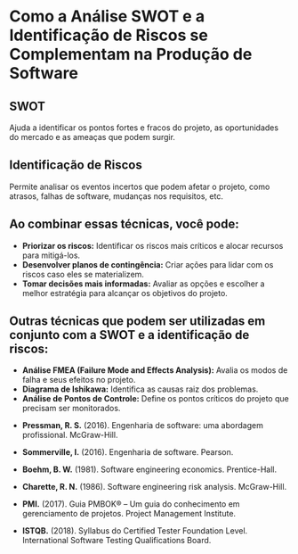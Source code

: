 # Como a Análise SWOT e a Identificação de Riscos se Complementam na Produção de Software

## SWOT
Ajuda a identificar os pontos fortes e fracos do projeto, as oportunidades do mercado e as ameaças que podem surgir.

## Identificação de Riscos
Permite analisar os eventos incertos que podem afetar o projeto, como atrasos, falhas de software, mudanças nos requisitos, etc.

## Ao combinar essas técnicas, você pode:
- **Priorizar os riscos:** Identificar os riscos mais críticos e alocar recursos para mitigá-los.
- **Desenvolver planos de contingência:** Criar ações para lidar com os riscos caso eles se materializem.
- **Tomar decisões mais informadas:** Avaliar as opções e escolher a melhor estratégia para alcançar os objetivos do projeto.

## Outras técnicas que podem ser utilizadas em conjunto com a SWOT e a identificação de riscos:
- **Análise FMEA (Failure Mode and Effects Analysis):** Avalia os modos de falha e seus efeitos no projeto.
- **Diagrama de Ishikawa:** Identifica as causas raiz dos problemas.
- **Análise de Pontos de Controle:** Define os pontos críticos do projeto que precisam ser monitorados.

* **Pressman, R. S.** (2016). Engenharia de software: uma abordagem profissional. McGraw-Hill.
* **Sommerville, I.** (2016). Engenharia de software. Pearson.

* **Boehm, B. W.** (1981). Software engineering economics. Prentice-Hall.
* **Charette, R. N.** (1986). Software engineering risk analysis. McGraw-Hill.

* **PMI.** (2017). Guia PMBOK® – Um guia do conhecimento em gerenciamento de projetos. Project Management Institute.
* **ISTQB.** (2018). Syllabus do Certified Tester Foundation Level. International Software Testing Qualifications Board.